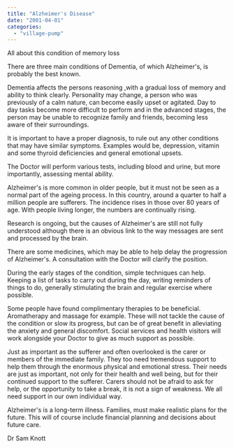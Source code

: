 ```yaml
---
title: "Alzheimer's Disease"
date: "2001-04-01"
categories: 
  - "village-pump"
---
```


All about this condition of memory loss

There are three main conditions of Dementia, of which Alzheimer's, is probably the best known.

Dementia affects the persons reasoning ,with a gradual loss of memory and ability to think clearly. Personality may change, a person who was previously of a calm nature, can become easily upset or agitated. Day to day tasks become more difficult to perform and in the advanced stages, the person may be unable to recognize family and friends, becoming less aware of their surroundings.

It is important to have a proper diagnosis, to rule out any other conditions that may have similar symptoms. Examples would be, depression, vitamin and some thyroid deficiencies and general emotional upsets.

The Doctor will perform various tests, including blood and urine, but more importantly, assessing mental ability.

Alzheimer's is more common in older people, but it must not be seen as a normal part of the ageing process. In this country, around a quarter to half a million people are sufferers. The incidence rises in those over 80 years of age. With people living longer, the numbers are continually rising.

Research is ongoing, but the causes of Alzheimer's are still not fully understood although there is an obvious link to the way messages are sent and processed by the brain.

There are some medicines, which may be able to help delay the progression of Alzheimer's. A consultation with the Doctor will clarify the position.

During the early stages of the condition, simple techniques can help. Keeping a list of tasks to carry out during the day, writing reminders of things to do, generally stimulating the brain and regular exercise where possible.

Some people have found complimentary therapies to be beneficial. Aromatherapy and massage for example. These will not tackle the cause of the condition or slow its progress, but can be of great benefit in alleviating the anxiety and general discomfort. Social services and health visitors will work alongside your Doctor to give as much support as possible.

Just as important as the sufferer and often overlooked is the carer or members of the immediate family. They too need tremendous support to help them through the enormous physical and emotional stress. Their needs are just as important, not only for their health and well being, but for their continued support to the sufferer. Carers should not be afraid to ask for help, or the opportunity to take a break, it is not a sign of weakness. We all need support in our own individual way.

Alzheimer's is a long-term illness. Families, must make realistic plans for the future. This will of course include financial planning and decisions about future care.

Dr Sam Knott
